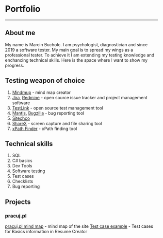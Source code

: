 # Portfolio
-----------
## About me
My name is Marcin Bucholc. I am psychologist, diagnostician and since 2019 a software tester. My main goal is to spread my wings as a professional tester. To achieve it I am extending my testing knowledge and enchancing technical skills. Here is the space where I want to show my progress.

## Testing weapon of choice
1. [Mindmup](https://www.mindmup.com/) - mind map creator
2. [Jira](https://www.atlassian.com/software/jira0), [Redmine](https://www.redmine.org/projects/redmine/wiki) - open source issue tracker and project management software
3. [TestLink](http://testlink.org/) - open source test management tool
4. [Mantis](https://www.mantisbt.org/), [Bugzilla](https://www.bugzilla.org/) - bug reporting tool
5. [Sitechco]()
6. [ShareX](https://getsharex.com/) - screen capture and file sharing tool
7. [xPath Finder](https://chrome.google.com/webstore/detail/xpath-finder/ihnknokegkbpmofmafnkoadfjkhlogph) - xPath finding tool

## Technical skills
1. SQL
2. C# basics
3. Dev Tools
4. Software testing
5. Test cases
6. Checklists
7. Bug reporting

## Projects

### pracuj.pl

[pracuj.pl mind map](https://drive.google.com/file/d/13D-q8j7EQwQP7Hs1pCDXK8ByGU-nYBIJ/view?usp=sharing) - mind map of the site
[Test case example](https://drive.google.com/file/d/1bNCd1GOd7HNieE_N9fv1X4LZJlcgi5wk/view?usp=sharing) - Test cases for Basics information in Resume Creator
